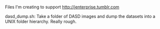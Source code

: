 Files I'm creating to support http://jenterprise.tumblr.com

dasd_dump.sh: Take a folder of DASD images and dump the datasets into a UNIX folder hierarchy. Really rough.
